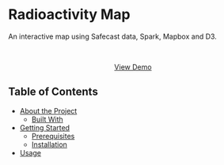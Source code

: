 # Radioactivity Map
An interactive map using Safecast data, Spark, Mapbox and D3.

<!-- PROJECT LOGO -->
<br />
<p align="center">
  <!-- <a href="https://github.com/othneildrew/Best-README-Template">
    <img src="logo.png" alt="Logo" width="80" height="80">
  </a> -->

  <p align="center">
    <a href="https://github.com/othneildrew/Best-README-Template">View Demo</a>
  </p>
</p>


<!-- TABLE OF CONTENTS -->
## Table of Contents

* [About the Project](#about-the-project)
  * [Built With](#built-with)
* [Getting Started](#getting-started)
  * [Prerequisites](#prerequisites)
  * [Installation](#installation)
* [Usage](#usage)

<!-- ## About the Project

### Built With

## Getting Started

### Prerequisites

### Installation

## Usage-->
